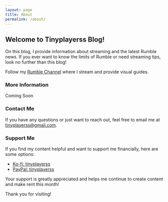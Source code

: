 ```yaml
---
layout: page
title: About
permalink: /about/
---
```


## Welcome to Tinyplayerss Blog!

On this blog, I provide information about streaming and the latest Rumble news. If you ever want to know the limits of Rumble or need streaming tips, look no further than this blog!

Follow my [Rumble Channel](https://rumble.com/c/tinyplayerss) where I stream and provide visual guides.

### More Information

Coming Soon

### Contact Me

If you have any questions or just want to reach out, feel free to email me at [tinyplayerss@gmail.com](mailto:tinyplayerss@gmail.com).

### Support Me

If you find my content helpful and want to support me financially, here are some options:

- [Ko-fi: tinyplayerss](https://ko-fi.com/tinyplayerss)
- [PayPal: tinyplayerss](https://paypal.me/2players1Gamer)

Your support is greatly appreciated and helps me continue to create content and make rent this month!

Thank you for visiting!

